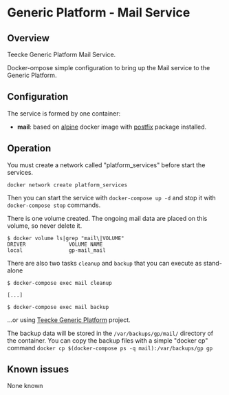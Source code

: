 # Generic Platform - Mail Service

## Overview

Teecke Generic Platform Mail Service.

Docker-ompose simple configuration to bring up the Mail service to the Generic Platform.

## Configuration

The service is formed by one container:

- **mail**: based on [alpine](https://hub.docker.com/_/alpine) docker image with [postfix](https://www.postfix.org) package installed.

## Operation

You must create a network called "platform_services" before start the services.

```console
docker network create platform_services
```

Then you can start the service with `docker-compose up -d` and stop it with `docker-compose stop` commands.

There is one volume created. The ongoing mail data are placed on this volume, so never delete it.

```console
$ docker volume ls|grep "mail\|VOLUME"
DRIVER              VOLUME NAME
local               gp-mail_mail
```

There are also two tasks `cleanup` and `backup` that you can execute as stand-alone

```console
$ docker-compose exec mail cleanup

[...]

$ docker-compose exec mail backup
```

...or using [Teecke Generic Platform](https://github.com/teecke/generic-platform) project.

The backup data will be stored in the `/var/backups/gp/mail/` directory of the container. You can copy the backup files with a simple "docker cp" command `docker cp $(docker-compose ps -q mail):/var/backups/gp gp`

## Known issues

None known
